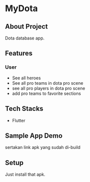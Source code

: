 # MyDota

## About Project

Dota database app.

## Features

### User

-   See all heroes
-   See all pro teams in dota pro scene
-   see all pro players in dota pro scene
-   add pro teams to favorite sections

## Tech Stacks

-   Flutter

## Sample App Demo

sertakan link apk yang sudah di-build

## Setup

Just install that apk.
